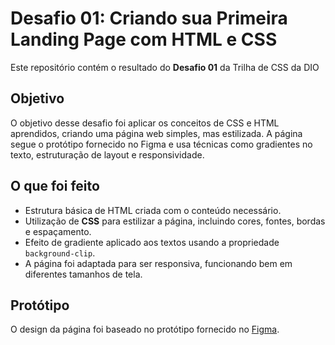 # Desafio 01: Criando sua Primeira Landing Page com HTML e CSS

Este repositório contém o resultado do **Desafio 01** da Trilha de CSS da DIO
## Objetivo

O objetivo desse desafio foi aplicar os conceitos de CSS e HTML aprendidos, criando uma página web simples, mas estilizada. A página segue o protótipo fornecido no Figma e usa técnicas como gradientes no texto, estruturação de layout e responsividade.

## O que foi feito

- Estrutura básica de HTML criada com o conteúdo necessário.
- Utilização de **CSS** para estilizar a página, incluindo cores, fontes, bordas e espaçamento.
- Efeito de gradiente aplicado aos textos usando a propriedade `background-clip`.
- A página foi adaptada para ser responsiva, funcionando bem em diferentes tamanhos de tela.

## Protótipo

O design da página foi baseado no protótipo fornecido no [Figma](https://www.figma.com/file/3PiokoJj9IhGDnNiWAJbz7/DIO---Desafio-01?node-id=2%3A6).
